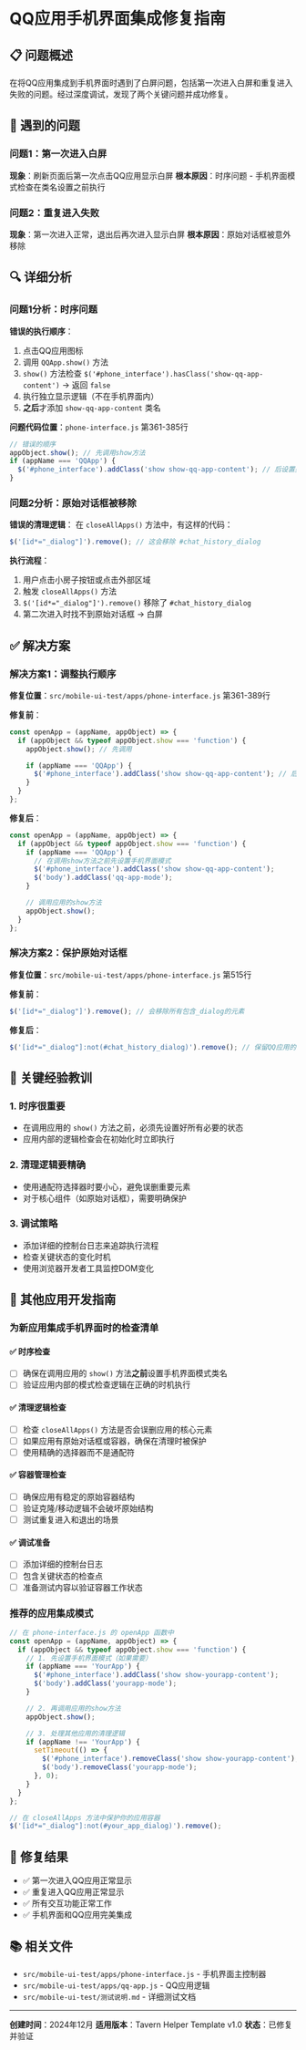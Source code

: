 # QQ应用手机界面集成修复指南

## 📋 问题概述

在将QQ应用集成到手机界面时遇到了白屏问题，包括第一次进入白屏和重复进入失败的问题。经过深度调试，发现了两个关键问题并成功修复。

## 🐛 遇到的问题

### 问题1：第一次进入白屏
**现象**：刷新页面后第一次点击QQ应用显示白屏
**根本原因**：时序问题 - 手机界面模式检查在类名设置之前执行

### 问题2：重复进入失败
**现象**：第一次进入正常，退出后再次进入显示白屏
**根本原因**：原始对话框被意外移除

## 🔍 详细分析

### 问题1分析：时序问题

**错误的执行顺序**：
1. 点击QQ应用图标
2. 调用 `QQApp.show()` 方法
3. `show()` 方法检查 `$('#phone_interface').hasClass('show-qq-app-content')` → 返回 `false`
4. 执行独立显示逻辑（不在手机界面内）
5. **之后**才添加 `show-qq-app-content` 类名

**问题代码位置**：`phone-interface.js` 第361-385行
```javascript
// 错误的顺序
appObject.show(); // 先调用show方法
if (appName === 'QQApp') {
  $('#phone_interface').addClass('show show-qq-app-content'); // 后设置类名
}
```

### 问题2分析：原始对话框被移除

**错误的清理逻辑**：
在 `closeAllApps()` 方法中，有这样的代码：
```javascript
$('[id*="_dialog"]').remove(); // 这会移除 #chat_history_dialog
```

**执行流程**：
1. 用户点击小房子按钮或点击外部区域
2. 触发 `closeAllApps()` 方法
3. `$('[id*="_dialog"]').remove()` 移除了 `#chat_history_dialog`
4. 第二次进入时找不到原始对话框 → 白屏

## ✅ 解决方案

### 解决方案1：调整执行顺序

**修复位置**：`src/mobile-ui-test/apps/phone-interface.js` 第361-389行

**修复前**：
```javascript
const openApp = (appName, appObject) => {
  if (appObject && typeof appObject.show === 'function') {
    appObject.show(); // 先调用

    if (appName === 'QQApp') {
      $('#phone_interface').addClass('show show-qq-app-content'); // 后设置
    }
  }
};
```

**修复后**：
```javascript
const openApp = (appName, appObject) => {
  if (appObject && typeof appObject.show === 'function') {
    if (appName === 'QQApp') {
      // 在调用show方法之前先设置手机界面模式
      $('#phone_interface').addClass('show show-qq-app-content');
      $('body').addClass('qq-app-mode');
    }

    // 调用应用的show方法
    appObject.show();
  }
};
```

### 解决方案2：保护原始对话框

**修复位置**：`src/mobile-ui-test/apps/phone-interface.js` 第515行

**修复前**：
```javascript
$('[id*="_dialog"]').remove(); // 会移除所有包含_dialog的元素
```

**修复后**：
```javascript
$('[id*="_dialog"]:not(#chat_history_dialog)').remove(); // 保留QQ应用的原始对话框
```

## 🎯 关键经验教训

### 1. 时序很重要
- 在调用应用的 `show()` 方法之前，必须先设置好所有必要的状态
- 应用内部的逻辑检查会在初始化时立即执行

### 2. 清理逻辑要精确
- 使用通配符选择器时要小心，避免误删重要元素
- 对于核心组件（如原始对话框），需要明确保护

### 3. 调试策略
- 添加详细的控制台日志来追踪执行流程
- 检查关键状态的变化时机
- 使用浏览器开发者工具监控DOM变化

## 📝 其他应用开发指南

### 为新应用集成手机界面时的检查清单

#### ✅ 时序检查
- [ ] 确保在调用应用的 `show()` 方法**之前**设置手机界面模式类名
- [ ] 验证应用内部的模式检查逻辑在正确的时机执行

#### ✅ 清理逻辑检查
- [ ] 检查 `closeAllApps()` 方法是否会误删应用的核心元素
- [ ] 如果应用有原始对话框或容器，确保在清理时被保护
- [ ] 使用精确的选择器而不是通配符

#### ✅ 容器管理检查
- [ ] 确保应用有稳定的原始容器结构
- [ ] 验证克隆/移动逻辑不会破坏原始结构
- [ ] 测试重复进入和退出的场景

#### ✅ 调试准备
- [ ] 添加详细的控制台日志
- [ ] 包含关键状态的检查点
- [ ] 准备测试内容以验证容器工作状态

### 推荐的应用集成模式

```javascript
// 在 phone-interface.js 的 openApp 函数中
const openApp = (appName, appObject) => {
  if (appObject && typeof appObject.show === 'function') {
    // 1. 先设置手机界面模式（如果需要）
    if (appName === 'YourApp') {
      $('#phone_interface').addClass('show show-yourapp-content');
      $('body').addClass('yourapp-mode');
    }

    // 2. 再调用应用的show方法
    appObject.show();

    // 3. 处理其他应用的清理逻辑
    if (appName !== 'YourApp') {
      setTimeout(() => {
        $('#phone_interface').removeClass('show show-yourapp-content');
        $('body').removeClass('yourapp-mode');
      }, 0);
    }
  }
};
```

```javascript
// 在 closeAllApps 方法中保护你的应用容器
$('[id*="_dialog"]:not(#your_app_dialog)').remove();
```

## 🎉 修复结果

- ✅ 第一次进入QQ应用正常显示
- ✅ 重复进入QQ应用正常显示
- ✅ 所有交互功能正常工作
- ✅ 手机界面和QQ应用完美集成

## 📚 相关文件

- `src/mobile-ui-test/apps/phone-interface.js` - 手机界面主控制器
- `src/mobile-ui-test/apps/qq-app.js` - QQ应用逻辑
- `src/mobile-ui-test/测试说明.md` - 详细测试文档

---

**创建时间**：2024年12月
**适用版本**：Tavern Helper Template v1.0
**状态**：已修复并验证
